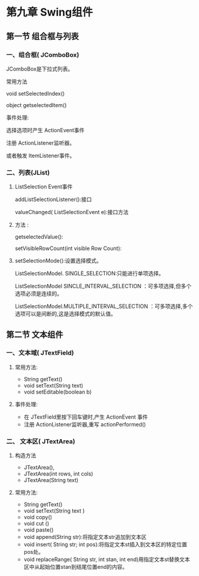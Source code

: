 # 第九章 Swing组件

## 第一节 组合框与列表

### 一、组合框( JComboBox) 

JComboBox是下拉式列表。 

常用方法 

void setSelectedIndex() 

object getselectedItem()

事件处理: 

选择选项时产生 ActionEvent事件 

注册 ActionListener监听器。 

或者触发 ItemListener事件。 

### 二、列表(JList) 

1. ListSelection Event事件

   addListSelectionListener():接口

   valueChanged( ListSelectionEvent e):接口方法 

2. 方法 :

   getselectedValue(): 

   setVisibleRowCount(int visible Row Count): 

3. setSelectionMode():设置选择模式。

   ListSelectionModel. SINGLE_SELECTION:只能进行单项选择。 

   ListSelectionModel SINCLE_INTERVAL_SELECTION ：可多项选择,但多个选项必须是连续的。 

   ListSelectionModel.MULTIPLE_INTERVAL_SELECTION ：可多项选择,多个选项可以是间断的,这是选择模式的默认值。 

## 第二节 文本组件

### 一、文本域( JTextField) 

1. 常用方法: 
   - String getText() 
   - void setText(String text) 
   - void setEditable(boolean b) 

2. 事件处理: 
   - 在 JTextField里按下回车键时,产生 ActionEvent 事件
   - 注册 ActionListener监听器,重写 actionPerformed()

### 二、 文本区( JTextArea) 

1. 构造方法 
   - JTextArea(), 
   - JTextArea(int rows, int cols)
   - JTextArea(String text) 

2. 常用方法: 
   - String getText() 
   - void setText(String text )
   - void copy()
   - void cut ()
   - void paste() 
   - void append(String str):将指定文本str追加到文本区 
   - void insert( String str; int pos):将指定文本st插入到文本区的特定位置pos处。 
   - void replaceRange( String str, int stan, int end)用指定文本st替换文本区中从起始位置stan到结尾位置end的内容。 

